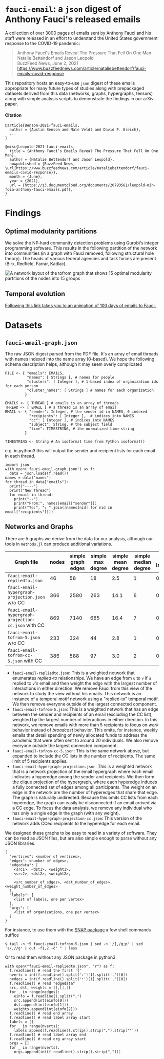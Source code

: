 `fauci-email`: a `json` digest of Anthony Fauci's released emails
====================

A collection of over 3000 pages of emails sent by Anthony Fauci and his staff were released in an effort to understand the United States government response to the COVID-19 pandemic:

> Anthony Fauci's Emails Reveal The Pressure That Fell On One Man   
> Natalie Bettendorf and Jason Leopold    
> BuzzFeed News, June 2, 2021   
> https://www.buzzfeednews.com/article/nataliebettendorf/fauci-emails-covid-response

This repository hosts an easy-to-use `json` digest of these emails appropriate for many future types of studies along with prepackaged datasets derived from this data (networks, graphs, hypergraphs, tensors) along with simple analysis scripts to demonstrate the findings in our arXiv paper.



#### Citation

    @article{Benson-2021-fauci-emails,
      author = {Austin Benson and Nate Veldt and David F. Gleich},
      ...
    }

    @misc{Leopold-2021-fauci-emails,
      title = {Anthony Fauci’s Emails Reveal The Pressure That Fell On One Man},
      author = {Natalie Bettendorf and Jason Leopold},
      howpublished = {BuzzFeed News, \url{https://www.buzzfeednews.com/article/nataliebettendorf/fauci-emails-covid-response}},
      month = {June},
      year = {2021},
      url = {https://s3.documentcloud.org/documents/20793561/leopold-nih-foia-anthony-fauci-emails.pdf},
    }

Findings
========

Optimal modularity partitions
-----------------------------
We solve the NP-hard community detection problems using Gurobi's integer programming software. This results in the following partition of the network into communities (in a graph with Fauci removed, following structural hole theory). The heads of various federal agencies and task forces are present (Birx, Redfield, Farrar, Kadlac).

![A network layout of the tofrom graph that shows 15 optimal modularity partitions of the nodes into 15 groups](figures/modularity-tofrom.jpg)

Temporal evolution
------------------

[Following this link takes you to an animation of 100 days of emails to Fauci.](TODO)

Datasets
========

`fauci-email-graph.json`
------------------------
The raw JSON digest parsed from the PDF file. It's an array of email threads with names indexed into the name array (0-based). We hope the following schema description helps, although it may seem overly complicated

    FILE <- { "emails": EMAILS,
              "names": [ Strings ], # names for people
              "clusters": [ Integer ], # 1-based index of organization ids for each person
              "cluster_names": [ Strings ] # names for each organization
             }

    EMAILS <- [ THREAD ] # emails is an array of threads
    THREAD <- [ EMAIL ] # a thread is an array of email
    EMAIL <- { "sender": Integer, # the sender id in NAMES, 0 indexed
               "recipients": [ Integer ],  # indices into NAMES
               "cc": [ Integer ], # indices into NAMES
               "subject": String, # the subject field
               "time": TIMESTRING, # the normalized time-string
             }

    TIMESTRING <- String # An isoformat time from Python isoformat()

e.g. in python3 this will output the sender and recipient lists for each email in each thread.

    import json
    with open('fauci-email-graph.json') as f:
      data = json.loads(f.read())
    names = data["names"]
    for thread in data["emails"]:
      print("----")
      print("New Thread")
      for email in thread:
        print("--")
        print("From:", names[email["sender"]])
        print("To:", "; ".join([names[nid] for nid in email["recipients"]]))


Networks and Graphs
-------------------

There are 5 graphs we derive from the data for our analysis,
although our tools in `methods.jl` can produce additional variations.

| Graph file | nodes | simple graph<br> edges | simple<br> max degree | simple<br> mean degree | simple<br> median degree | simple<br> lambda2 || weighted graph<br> loops | weighted <br> volume | max weighted<br> degree | mean weighted<br> degree | median weighted<br> degree | weighted<br> lambda2 |
| ---------- | --- | --- |  --- | --- | --- | --- | ---| --- | --- |  --- | --- | --- | --- |
| `fauci-email-repliedto.json` | 46 | 58 | 18 | 2.5 | 1 | 0.0167 |  | 2 | 435 | 7 | 91 | 9.5 | 3 | 0.0082 |
| `fauci-email-hypergraph-projection.json` w/o CC | 366 | 2580 | 263 | 14.1 | 6 | 0.0536 |  | 0 | 13072 | 0 | 1985 | 35.7 | 12 | 0.0346 |
| `fauci-email-hypergraph-projection-cc.json` with CC | 869 | 7140 | 685 | 16.4 | 7 | 0.0826 |  | 0 | 76420 | 0 | 4473 | 87.9 | 11 | 0.0254 |
| `fauci-email-tofrom-5.json` w/o CC | 233 | 324 | 44 | 2.8 | 1 | 0.0324 |  | 2 | 1164 | 2 | 102 | 5.0 | 2 | 0.0305 |
|`fauci-email-tofrom-cc-5.json` with CC | 386 | 588 | 97 | 3.0 | 2 | 0.0457 |  | 9 | 2179 | 15 | 248 | 5.6 | 2 | 0.0316 |



- `fauci-email-repliedto.json`: This is a weighted network that enumerates _replied-to_ relationships. We have an edge from `u` to `v` if `u` replied to `v`'s email and then weight the edge with the largest number of interactions in either direction. We remove Fauci from this view of the network to study the view without his emails. This network is an instance of a temporal motif network using a "replied-to" temporal motif. We then remove everyone outside of the largest connected component.
- `fauci-email-tofrom-5.json`: This is a weighted network that has an edge between the sender and recipients of an email (excluding the CC list), weighted by the largest number of interactions in either direction. In this network, we remove emails with more than 5 recipients to focus on _work_ behavior instead of _broadcast_ behavior. This omits, for instance, weekly emails that detail spending of newly allocated funds to address the pandemic that were often sent to around 20 individuals. We also remove everyone outside the largest connected component.
- `fauci-email-tofrom-cc-5.json`:  This is the same network above, but expanded to include the CC lists in the number of recipients. The same limit of 5 recipients applies.
- `fauci-email-hypergraph-projection.json`:  This is a weighted network that is a network projection of the email hypergraph where each email indicates a hyperedge among the sender and recipients. We then form the clique projection of the hypergraph, where each hyperedge induces a fully connected set of edges among all participants. The weight on an edge in the network are the number of hyperedges that share that edge. The graph is naturally undirected. Because this omits CC lists from each hyperedge, the graph can easily be disconnected if an email arrived via a CC edge. To focus the data analysis, we remove any individual who has only a single edge in the graph (with any weight).
- `fauci-email-hypergraph-projection-cc.json`: This version of the network adds CCed recipients to the hyperedge for each email.

We designed these graphs to be easy to read in a variety of software. They can be read as JSON files, but are also simple enough to parse without any JSON libraries.

    {
      "vertices": <number of vertices>,
      "edges": <number of edges>,
      "edgedata": [
        <src1>, <dst1>, <weight1>,
        <src2>, <dst2>, <weight2>,
        ...
        <src_number_of_edges>, <dst_number_of_edges>, <weight_number_of_edges>
      ],
      "labels": [
        <list of labels, one per vertex>
      ],
      "orgs": [
        <list of organizations, one per vertex>
      ]
    }

 For instance, to use them with the [SNAP package](https://snap.stanford.edu/) a few shell commands suffice

    $ tail -n +5 fauci-email-tofrom-5.json | sed -n '/],/q;p' | sed 's/,//g' | cut -f1,2 -d" " | less

Or to read them without any JSON package in python3

    with open("fauci-email-repliedto.json", "r") as f:
      f.readline() # read the first '{'
      nverts = int(f.readline().split(':')[1].split(',')[0])
      nedges = int(f.readline().split(':')[1].split(',')[0])
      f.readline() # read "edgedata"
      src, dst, weights = [],[],[]
      for _ in range(nedges):
        einfo = f.readline().split(",")
        src.append(int(einfo[0]))
        dst.append(int(einfo[1]))
        weights.append(int(einfo[2]))
      f.readline() # read end array
      f.readline() # read label array start
      labels = []
      for _ in range(nverts):
        labels.append(f.readline().strip().strip(",").strip('"'))
      f.readline() # read label array end
      f.readline() # read org array start
      orgs = []
      for _ in range(nverts):
        orgs.append(int(f.readline().strip().strip(",")))
